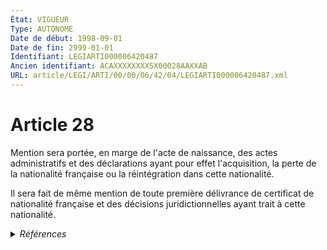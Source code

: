 ```yaml
---
État: VIGUEUR
Type: AUTONOME
Date de début: 1998-09-01
Date de fin: 2999-01-01
Identifiant: LEGIARTI000006420487
Ancien identifiant: ACAXXXXXXXX5X00028AAXXAB
URL: article/LEGI/ARTI/00/00/06/42/04/LEGIARTI000006420487.xml
---
```


<h1>Article 28</h1>

Mention sera portée, en marge de l'acte de naissance, des actes administratifs
et des déclarations ayant pour effet l'acquisition, la perte de la nationalité
française ou la réintégration dans cette nationalité.<br />

Il sera fait de même mention de toute première délivrance de certificat de
nationalité française et des décisions juridictionnelles ayant trait à cette
nationalité.


<details>
  <summary><em>Références</em></summary>

  <h2>Articles faisant référence à l'article</h2>
  
  <ul>
    <li>
      <a href="https://legal.tricoteuses.fr//redirection/LEGIARTI000006284538?vers=git&vers=legifrance">LOI no 98-170 du 16 mars 1998 relative à la nationalité - article 16 ENTIEREMENT_MODIF</a> MODIFICATION cible
    </li>
  </ul>
  
  <h2>Textes faisant référence à l'article</h2>
  
  <ul>
    <li>
      <a href="https://legal.tricoteuses.fr//redirection/JORFTEXT000000362019?vers=git&vers=legifrance">LOI n° 93-933 du 22 juillet 1993 réformant le droit de la nationalité</a> CODIFICATION cible
    </li>
  </ul>
  
  <h2>Références faites par l'article</h2>
  
  <ul>
    <li>
      CONCORDANCE source Code de la nationalité française 115
    </li>
    <li>
      1953-09-26 CITATION cible <a href="https://legal.tricoteuses.fr//redirection/LEGIARTI000006403990?vers=git&vers=legifrance">Décret n°53-914 du 26 septembre 1953 portant simplifications de formalités administratives - article 1 AUTONOME ABROGE, en vigueur du 1998-08-21 au 2000-12-28</a>
    </li>
    <li>
      1953-09-26 CITATION cible <a href="https://legal.tricoteuses.fr//redirection/LEGIARTI000006403995?vers=git&vers=legifrance">Décret n°53-914 du 26 septembre 1953 portant simplifications de formalités administratives - article 3 AUTONOME ABROGE, en vigueur du 1998-08-21 au 2000-12-28</a>
    </li>
    <li>
      1955-10-22 CITATION cible <a href="https://legal.tricoteuses.fr//redirection/LEGIARTI000034729485?vers=git&vers=legifrance">Décret n°55-1397 du 22 octobre 1955 instituant la carte nationale d'identité - article 4 AUTONOME VIGUEUR, en vigueur depuis le 2017-05-11</a>
    </li>
    <li>
      1974-05-15 CITATION cible <a href="https://legal.tricoteuses.fr//redirection/LEGIARTI000045282123?vers=git&vers=legifrance">Décret n°74-449 du 15 mai 1974 relatif au livret de famille et à l'information des époux et des parents sur le droit de la famille - article 9 AUTONOME VIGUEUR, en vigueur depuis le 2022-03-03</a>
    </li>
    <li>
      1980-04-25 CITATION cible <a href="https://legal.tricoteuses.fr//redirection/LEGIARTI000039348497?vers=git&vers=legifrance">Décret n°80-308 du 25 avril 1980 portant application des articles 98 à 98-4 et 99-1 du code civil relatifs à l'état civil des personnes nées à l'étranger qui acquièrent ou recouvrent la nationalité française et des articles 115 et 116 du code de la nationalité relatifs aux mentions intéressant la nationalité portées en marge des actes de naissance - article 6 AUTONOME MODIFIE, en vigueur du 2020-01-01 au 2020-01-01</a>
    </li>
    <li>
      1993-07-22 CODIFICATION source <a href="https://legal.tricoteuses.fr//redirection/JORFTEXT000000362019?vers=git&vers=legifrance">LOI n° 93-933 du 22 juillet 1993 réformant le droit de la nationalité</a>
    </li>
    <li>
      1993-12-30 CITATION cible <a href="https://legal.tricoteuses.fr//redirection/LEGIARTI000041422347?vers=git&vers=legifrance">Décret n°93-1362 du 30 décembre 1993 relatif aux déclarations de nationalité, aux décisions de naturalisation, de réintégration, de perte, de déchéance et de retrait de la nationalité française - article 34 AUTONOME VIGUEUR, en vigueur depuis le 2020-01-01</a>
    </li>
    <li>
      1993-12-30 CITATION cible <a href="https://legal.tricoteuses.fr//redirection/LEGIARTI000006285803?vers=git&vers=legifrance">Décret n°93-1362 du 30 décembre 1993 relatif aux déclarations de nationalité, aux décisions de naturalisation, de réintégration, de perte, de déchéance et de retrait de la nationalité française - article 52 AUTONOME MODIFIE, en vigueur du 1998-08-21 au 2009-12-31</a>
    </li>
    <li>
      1998-03-16 MODIFICATION source <a href="https://legal.tricoteuses.fr//redirection/LEGIARTI000006284538?vers=git&vers=legifrance">LOI no 98-170 du 16 mars 1998 relative à la nationalité - article 16 ENTIEREMENT_MODIF</a>
    </li>
    <li>
      2000-12-26 CITATION cible <a href="https://legal.tricoteuses.fr//redirection/LEGIARTI000006286186?vers=git&vers=legifrance">Décret n°2000-1262 du 26 décembre 2000 portant application de l'ordonnance n° 2000-219 du 8 mars 2000 et relatif aux actes de l'état civil et au livret de famille à Mayotte - article 18 AUTONOME VIGUEUR, en vigueur depuis le 2000-12-27</a>
    </li>
    <li>
      2000-12-26 CITATION cible <a href="https://legal.tricoteuses.fr//redirection/LEGIARTI000006286231?vers=git&vers=legifrance">Décret n°2000-1277 du 26 décembre 2000 portant simplification de formalités administratives et suppression de la fiche d'état civil - article 2 AUTONOME ABROGE, en vigueur du 2000-12-28 au 2016-01-01</a>
    </li>
    <li>
      2005-12-30 CITATION cible <a href="https://legal.tricoteuses.fr//redirection/LEGIARTI000043250045?vers=git&vers=legifrance">Décret n°2005-1726 du 30 décembre 2005 relatif aux passeports. - article 5 AUTONOME VIGUEUR, en vigueur depuis le 2021-03-15</a>
    </li>
    <li>
      2012-01-06 CITATION cible <a href="https://legal.tricoteuses.fr//redirection/LEGIARTI000025116847?vers=git&vers=legifrance">Décret n° 2012-20 du 6 janvier 2012 relatif au passeport diplomatique et à l'authentification de son titulaire - article 7 AUTONOME VIGUEUR, en vigueur depuis le 2012-01-09</a>
    </li>
    <li>
      2999-01-01 CONCORDE cible <a href="https://legal.tricoteuses.fr//redirection/LEGIARTI000006524090?vers=git&vers=legifrance">Code de la nationalité française - article 115 AUTONOME ABROGE, en vigueur du 1979-01-01 au 1993-07-23</a>
    </li>
    <li>
      2999-01-01 CITATION cible <a href="https://legal.tricoteuses.fr//redirection/LEGIARTI000031370019?vers=git&vers=legifrance">Code des relations entre le public et l'administration - article R113-5 AUTONOME VIGUEUR_DIFF, en vigueur depuis le 2016-01-01</a>
    </li>
  </ul>
</details>
